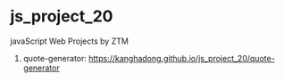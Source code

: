# js_project_20
javaScript Web Projects by ZTM

1. quote-generator: https://kanghadong.github.io/js_project_20/quote-generator
